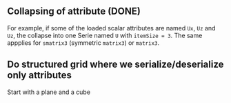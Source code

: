 ## Collapsing of attribute (DONE)

For example, if some of the loaded scalar attributes are named `Ux`, `Uz` and `Uz`, the collapse into one Serie named `U` with `itemSize = 3`.
The same appplies for `smatrix3` (symmetric `matrix3`) or `matrix3`.

## Do structured grid where we serialize/deserialize only attributes

Start with a plane and a cube
